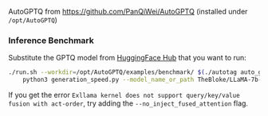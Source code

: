 
AutoGPTQ from https://github.com/PanQiWei/AutoGPTQ (installed under `/opt/AutoGPTQ`)

### Inference Benchmark

Substitute the GPTQ model from [HuggingFace Hub](https://huggingface.co/models?search=gptq) that you want to run:

```bash
./run.sh --workdir=/opt/AutoGPTQ/examples/benchmark/ $(./autotag auto_gptq) \
	python3 generation_speed.py --model_name_or_path TheBloke/LLaMA-7b-GPTQ --use_safetensors --max_new_tokens=128
```

If you get the error `Exllama kernel does not support query/key/value fusion with act-order`, try adding the `--no_inject_fused_attention` flag.

